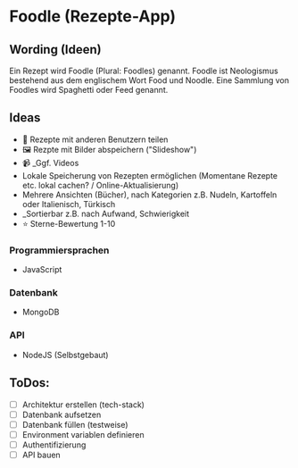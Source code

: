 # Foodle (Rezepte-App)

## Wording (Ideen)
Ein Rezept wird Foodle (Plural: Foodles) genannt. Foodle ist Neologismus bestehend aus dem englischem Wort Food und Noodle.
Eine Sammlung von Foodles wird Spaghetti oder Feed genannt. 

## Ideas

* 🤝 Rezepte mit anderen Benutzern teilen
* 🖼️ Rezpte mit Bilder abspeichern ("Slideshow")
* 📹 _Ggf. Videos
* Lokale Speicherung von Rezepten ermöglichen (Momentane Rezepte etc. lokal cachen? / Online-Aktualisierung)
* Mehrere Ansichten (Bücher), nach Kategorien z.B. Nudeln, Kartoffeln oder Italienisch, Türkisch
* _Sortierbar z.B. nach Aufwand, Schwierigkeit
* ⭐ Sterne-Bewertung 1-10

### Programmiersprachen
* JavaScript

### Datenbank
* MongoDB

### API
* NodeJS (Selbstgebaut)

## ToDos:

- [ ] Architektur erstellen (tech-stack)
- [ ] Datenbank aufsetzen
- [ ] Datenbank füllen (testweise)
- [ ] Environment variablen definieren
- [ ] Authentifizierung
- [ ] API bauen
